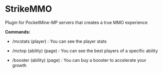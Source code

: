# StrikeMMO

Plugin for PocketMine-MP servers that creates a true MMO experience

**Commands:**

- /mcstats (player) : You can see the player stats

- /mctop (ability) (page) : You can see the best players of a specific ability

- /booster (ability) (page) : You can buy a booster to accelerate your growth
